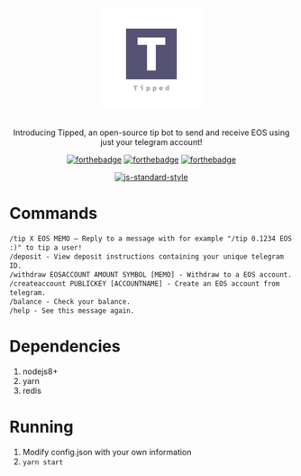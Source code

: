 <div align="center">
<br>
<img width="180" src="/logo.png" alt="Tipped">
<br>
<br>
</div>

<p align="center" color="#6a737d">
Introducing Tipped, an open-source tip bot to send and receive EOS using just your telegram account!
</p>

<div align="center">

[![forthebadge](http://forthebadge.com/images/badges/built-with-love.svg)](http://forthebadge.com) [![forthebadge](http://forthebadge.com/images/badges/uses-js.svg)](http://forthebadge.com) [![forthebadge](http://forthebadge.com/images/badges/makes-people-smile.svg)](http://forthebadge.com)

</div>

<div align="center">

[![js-standard-style](https://cdn.rawgit.com/feross/standard/master/badge.svg)](https://github.com/feross/standard)

</div>

# Commands
```
/tip X EOS MEMO — Reply to a message with for example "/tip 0.1234 EOS :)" to tip a user!
/deposit - View deposit instructions containing your unique telegram ID.
/withdraw EOSACCOUNT AMOUNT SYMBOL [MEMO] - Withdraw to a EOS account.
/createaccount PUBLICKEY [ACCOUNTNAME] - Create an EOS account from telegram.
/balance - Check your balance.
/help - See this message again.
```

# Dependencies
1. nodejs8+
2. yarn
3. redis 

# Running
1. Modify config.json with your own information
2. `yarn start`

